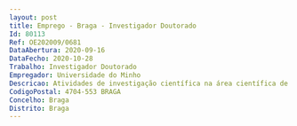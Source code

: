 ```yaml
--- 
layout: post
title: Emprego - Braga - Investigador Doutorado
Id: 80113
Ref: OE202009/0681
DataAbertura: 2020-09-16
DataFecho: 2020-10-28
Trabalho: Investigador Doutorado
Empregador: Universidade do Minho
Descricao: Atividades de investigação científica na área científica de Economia, com vista a desenvolver trabalhos de investigação no Núcleo de Investigação em Políticas Económicas e Empresariais.
CodigoPostal: 4704-553 BRAGA
Concelho: Braga
Distrito: Braga
--- 
```

